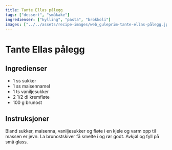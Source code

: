 ```yaml
---
title: Tante Ellas pålegg
tags: ["dessert", "småkake"]
ingredienser: ["kylling", "pasta", "brokkoli"]
images: ["../../assets/recipe-images/web_guleprim-tante-ellas-pålegg.jpg"]
---
```


# Tante Ellas pålegg

## Ingredienser

- 1 ss sukker
- 1 ss maisennamel
- 1 ts vaniljesukker
- 2 1/2 dl kremfløte
- 100 g brunost

## Instruksjoner

Bland sukker, maisenna, vaniljesukker og fløte i en kjele og varm opp til massen er jevn. La brunostskiver få smelte i og rør godt. Avkjøl og fyll på små glass.
